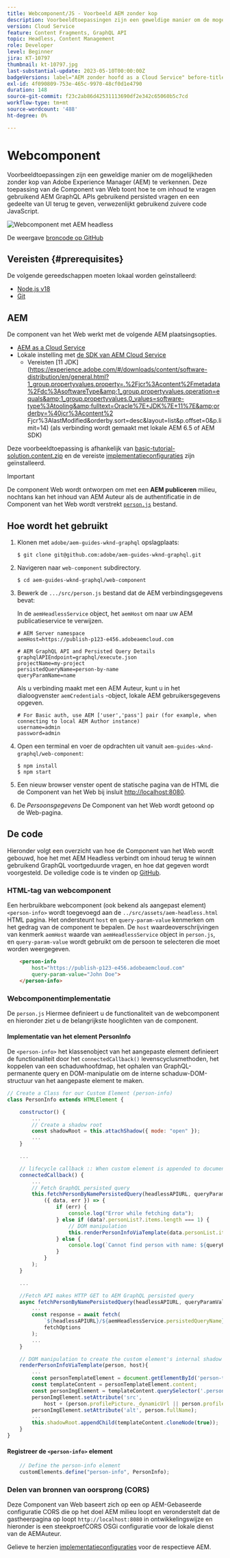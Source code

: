 ```yaml
---
title: Webcomponent/JS - Voorbeeld AEM zonder kop
description: Voorbeeldtoepassingen zijn een geweldige manier om de mogelijkheden zonder kop van Adobe Experience Manager (AEM) te verkennen. Deze Web Component/JS toepassing toont aan hoe te om inhoud te vragen gebruikend AEM GraphQL APIs gebruikend persisted query's.
version: Cloud Service
feature: Content Fragments, GraphQL API
topic: Headless, Content Management
role: Developer
level: Beginner
jira: KT-10797
thumbnail: kt-10797.jpg
last-substantial-update: 2023-05-10T00:00:00Z
badgeVersions: label="AEM zonder hoofd as a Cloud Service" before-title="false"
exl-id: 4f090809-753e-465c-9970-48cf0d1e4790
duration: 148
source-git-commit: f23c2ab86d42531113690df2e342c65060b5c7cd
workflow-type: tm+mt
source-wordcount: '488'
ht-degree: 0%

---
```


# Webcomponent

Voorbeeldtoepassingen zijn een geweldige manier om de mogelijkheden zonder kop van Adobe Experience Manager (AEM) te verkennen. Deze toepassing van de Component van Web toont hoe te om inhoud te vragen gebruikend AEM GraphQL APIs gebruikend persisted vragen en een gedeelte van UI terug te geven, verwezenlijkt gebruikend zuivere code JavaScript.

![Webcomponent met AEM headless](./assets/web-component/web-component.png)

De weergave [broncode op GitHub](https://github.com/adobe/aem-guides-wknd-graphql/tree/main/web-component)

## Vereisten {#prerequisites}

De volgende gereedschappen moeten lokaal worden geïnstalleerd:

+ [Node.js v18](https://nodejs.org/en/)
+ [Git](https://git-scm.com/)

## AEM

De component van het Web werkt met de volgende AEM plaatsingsopties.

+ [AEM as a Cloud Service](https://experienceleague.adobe.com/docs/experience-manager-cloud-service/content/implementing/deploying/overview.html)
+ Lokale instelling met [de SDK van AEM Cloud Service](https://experienceleague.adobe.com/docs/experience-manager-learn/cloud-service/local-development-environment-set-up/overview.html)
   + Vereisten [11 JDK](https://experience.adobe.com/#/downloads/content/software-distribution/en/general.html?1_group.propertyvalues.property=.%2Fjcr%3Acontent%2Fmetadata%2Fdc%3AsoftwareType&amp;1_group.propertyvalues.operation=equals&amp;1_group.propertyvalues.0_values=software-type%3Atooling&amp;fulltext=Oracle%7E+JDK%7E+11%7E&amp;orderby=%40jcr%3Acontent%2 Fjcr%3AlastModified&amp;orderby.sort=desc&amp;layout=list&amp;p.offset=0&amp;p.limit=14) (als verbinding wordt gemaakt met lokale AEM 6.5 of AEM SDK)

Deze voorbeeldtoepassing is afhankelijk van [basic-tutorial-solution.content.zip](../multi-step/assets/explore-graphql-api/basic-tutorial-solution.content.zip) en de vereiste [implementatieconfiguraties](../deployment/web-component.md) zijn geïnstalleerd.


>[!IMPORTANT]
>
>De component Web wordt ontworpen om met een __AEM publiceren__ milieu, nochtans kan het inhoud van AEM Auteur als de authentificatie in de Component van het Web wordt verstrekt [`person.js`](https://github.com/adobe/aem-guides-wknd-graphql/blob/main/web-component/src/person.js#L11) bestand.

## Hoe wordt het gebruikt

1. Klonen met `adobe/aem-guides-wknd-graphql` opslagplaats:

   ```shell
   $ git clone git@github.com:adobe/aem-guides-wknd-graphql.git
   ```

1. Navigeren naar `web-component` subdirectory.

   ```shell
   $ cd aem-guides-wknd-graphql/web-component
   ```

1. Bewerk de `.../src/person.js` bestand dat de AEM verbindingsgegevens bevat:

   In de `aemHeadlessService` object, het `aemHost` om naar uw AEM publicatieservice te verwijzen.

   ```plain
   # AEM Server namespace
   aemHost=https://publish-p123-e456.adobeaemcloud.com
   
   # AEM GraphQL API and Persisted Query Details
   graphqlAPIEndpoint=graphql/execute.json
   projectName=my-project
   persistedQueryName=person-by-name
   queryParamName=name
   ```

   Als u verbinding maakt met een AEM Auteur, kunt u in het dialoogvenster `aemCredentials` -object, lokale AEM gebruikersgegevens opgeven.

   ```plain
   # For Basic auth, use AEM ['user','pass'] pair (for example, when connecting to local AEM Author instance)
   username=admin
   password=admin
   ```

1. Open een terminal en voer de opdrachten uit vanuit `aem-guides-wknd-graphql/web-component`:

   ```shell
   $ npm install
   $ npm start
   ```

1. Een nieuw browser venster opent de statische pagina van de HTML die de Component van het Web bij insluit [http://localhost:8080](http://localhost:8080).
1. De _Persoonsgegevens_ De Component van het Web wordt getoond op de Web-pagina.

## De code

Hieronder volgt een overzicht van hoe de Component van het Web wordt gebouwd, hoe het met AEM Headless verbindt om inhoud terug te winnen gebruikend GraphQL voortgeduurde vragen, en hoe dat gegeven wordt voorgesteld. De volledige code is te vinden op [GitHub](https://github.com/adobe/aem-guides-wknd-graphql/tree/main/web-component).

### HTML-tag van webcomponent

Een herbruikbare webcomponent (ook bekend als aangepast element) `<person-info>` wordt toegevoegd aan de `../src/assets/aem-headless.html` HTML pagina. Het ondersteunt `host` en `query-param-value` kenmerken om het gedrag van de component te bepalen. De `host` waardeoverschrijvingen van kenmerk `aemHost` waarde van `aemHeadlessService` object in `person.js`, en `query-param-value` wordt gebruikt om de persoon te selecteren die moet worden weergegeven.

```html
    <person-info 
        host="https://publish-p123-e456.adobeaemcloud.com"
        query-param-value="John Doe">
    </person-info>
```

### Webcomponentimplementatie

De `person.js` Hiermee definieert u de functionaliteit van de webcomponent en hieronder ziet u de belangrijkste hooglichten van de component.

#### Implementatie van het element PersonInfo

De `<person-info>` het klassenobject van het aangepaste element definieert de functionaliteit door het `connectedCallback()` levenscyclusmethoden, het koppelen van een schaduwhoofdmap, het ophalen van GraphQL-permanente query en DOM-manipulatie om de interne schaduw-DOM-structuur van het aangepaste element te maken.

```javascript
// Create a Class for our Custom Element (person-info)
class PersonInfo extends HTMLElement {

    constructor() {
        ...
        // Create a shadow root
        const shadowRoot = this.attachShadow({ mode: "open" });
        ...
    }

    ...

    // lifecycle callback :: When custom element is appended to document
    connectedCallback() {
        ...
        // Fetch GraphQL persisted query
        this.fetchPersonByNamePersistedQuery(headlessAPIURL, queryParamValue).then(
            ({ data, err }) => {
                if (err) {
                    console.log("Error while fetching data");
                } else if (data?.personList?.items.length === 1) {
                    // DOM manipulation
                    this.renderPersonInfoViaTemplate(data.personList.items[0], host);
                } else {
                    console.log(`Cannot find person with name: ${queryParamValue}`);
                }
            }
        );
    }

    ...

    //Fetch API makes HTTP GET to AEM GraphQL persisted query
    async fetchPersonByNamePersistedQuery(headlessAPIURL, queryParamValue) {
        ...
        const response = await fetch(
            `${headlessAPIURL}/${aemHeadlessService.persistedQueryName}${encodedParam}`,
            fetchOptions
        );
        ...
    }

    // DOM manipulation to create the custom element's internal shadow DOM structure
    renderPersonInfoViaTemplate(person, host){
        ...
        const personTemplateElement = document.getElementById('person-template');
        const templateContent = personTemplateElement.content;
        const personImgElement = templateContent.querySelector('.person_image');
        personImgElement.setAttribute('src',
            host + (person.profilePicture._dynamicUrl || person.profilePicture._path));
        personImgElement.setAttribute('alt', person.fullName);
        ...
        this.shadowRoot.appendChild(templateContent.cloneNode(true));
    }
}
```

#### Registreer de `<person-info>` element

```javascript
    // Define the person-info element
    customElements.define("person-info", PersonInfo);
```

### Delen van bronnen van oorsprong (CORS)

Deze Component van Web baseert zich op een op AEM-Gebaseerde configuratie CORS die op het doel AEM milieu loopt en veronderstelt dat de gastheerpagina op loopt `http://localhost:8080` in ontwikkelingswijze en hieronder is een steekproefCORS OSGi configuratie voor de lokale dienst van de AEMAuteur.

Gelieve te herzien [implementatieconfiguraties](../deployment/web-component.md) voor de respectieve AEM.
